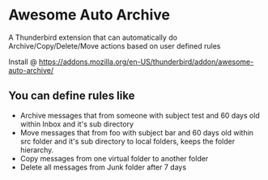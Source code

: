 # Awesome Auto Archive

A Thunderbird extension that can automatically do Archive/Copy/Delete/Move actions based on user defined rules

Install @ https://addons.mozilla.org/en-US/thunderbird/addon/awesome-auto-archive/

## You can define rules like

*    Archive messages that from someone with subject test and 60 days old within Inbox and it's sub directory
*    Move messages that from foo with subject bar and 60 days old within src folder and it's sub directory to local folders, keeps the folder hierarchy.
*    Copy messages from one virtual folder to another folder
*    Delete all messages from Junk folder after 7 days
